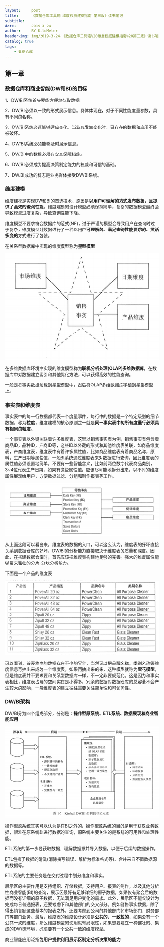 ```yaml
---
layout:     post
title:      《数据仓库工具箱 维度权威建模指南 第三版》读书笔记
subtitle:   
date:       2019-3-24
author:     BY KiloMeter
header-img: img/2019-3-24-《数据仓库工具箱%20维度权威建模指南%20第三版》读书笔记/41.jpg
catalog: true
tags:
    - 数据仓库
---
```

## 第一章 

### 数据仓库和商业智能(DW和BI)的目标

1、DW/BI系统首先要能方便地存取数据

2、DW/BI必须以一致的形式展示信息。具体体现在，对于不同性能度量参数，具有不同的名称。

3、DW/BI系统必须能够适应变化。当业务发生变化时，已存在的数据和应用不能被破坏。

4、DW/BI系统必须能够及时展示信息。

5、DW/BI中的数据必须有安全保障措施。

6、DW/BI必须成为提高决策制定能力的权威和可信的基础。

7、DW/BI成功的标志是业务群体接受DW/BI系统。

### 维度建模

维度建模是实现DW和BI的首选技术，原因是**以用户可理解的方式发布数据，且提供了高效的查询性能**。维度建模的设计模型必须保持简单，复杂的数据模型最终会导致模型过度复杂，导致查询性能下降。

维度模型不要求符合数据库的范式(NF)，过于严谨的模型会导致用户在查询时过于复杂，维度模型对数据进行了一种以用户**可理解的、满足查询性能要求的、灵活多变的**方式进行了包装。



在关系型数据库中实现的维度模型称为**星型模型**

![](/img/2019-3-24-《数据仓库工具箱%20维度权威建模指南%20第三版》读书笔记/星型模型.png)

在多维数据库环境中实现的维度模型称为**联机分析处理(OLAP)多维数据库**，在数据库中对数据建立索引和其他优化方法，可以获得高效的性能查询。

一般是将事实数据加载到星型模型中，然后将OLAP多维数据库移植到星型模型上。

### 事实表和维度表

事实表中的每一行数据都代表一个度量事件，每行中的数据是一个特定级别的细节数据，称为**粒度**，维度建模的核心原则之一就是**同一事实表中的所有度量行必须具有相同的粒度**。

一个事实表以外键关联着许多维度表，这里以销售事实表为例，销售事实表包含着商品ID，品种ID，产商ID等，这些ID以外键的形式和其他维度表关联，如商品维度表，产商维度表，维度表中有着许多属性值，比如商品维度表有着商品名称，原料，生产日期等属性值，一般BI系统通过维度表来对数据进行查询，因此维度表的属性值必须设置地简单，不要有一些智能含义，比如前两位数字代表商品类别，3~4位代表生产日期，如果有这些属性值，应该尽可能地拆分出来，以不同的维度属性展现给用户，方便数据过滤、分组和制作报表等工作。

![](/img/2019-3-24-《数据仓库工具箱%20维度权威建模指南%20第三版》读书笔记/事实表和维度表.png)

从上面这段可以看出来，维度表的数据的入口，可以这么认为，维度表的好坏直接关系到数据仓库的好坏，DW/BI的分析能力直接取决于维度表的质量和深度。因此，在搭建数据仓库时，首先应该把维度表构建地足够的完善。强大的维度属性能够带来强壮的分片-分块分析能力。

下面是一个产品的维度表

![](/img/2019-3-24-《数据仓库工具箱%20维度权威建模指南%20第三版》读书笔记/产品维度表.png)

可以看到，该表格中的数据存在不少的冗余，当然可以把品牌名称，类别名称等维度信息再抽出来成为一个维度表，如果再抽出来的来，这种模型就称为**雪花模型**，但是维度表并不要求要和关系型数据库一样，不一定非要规范化。这是因为和事实表相比，维度表占用的空间实在是小得多，冗余的数据对数据仓库的总容量不会产生较大的影响，一般维度表的建立往往需要关注简单性和可访问性。

### DW/BI架构

DW/BI分为四个组成部分，分别是：**操作型原系统、ETL系统、数据展现和商业智能应用**

![](/img/2019-3-24-《数据仓库工具箱%20维度权威建模指南%20第三版》读书笔记/DW-BI核心架构.png)

操作型原系统其实可以认为是在BI之外的，操作型原系统的目的是用于获取业务数据，很难在原系统处进行数据的查询，原系统主要关注的是系统的可用性和处理性能。

ETL系统的第一步是获取数据，理解数据源并导入数据，以便于后续的数据操作。

ETL包括了数据的清洗(消除拼写错误、解析为标准格式等)、合并来自不同数据源的数据等。

ETL系统的主要任务是在交付过程中划分维度和事实。

展示区的主要作用是支持组织、存储数据，支持用户、报表的制作，以及其他分析性商业智能(BI)的查询，展示区最好有足够详细的原子数据，如果仅有聚合后的数据而没有详细的原子数据，无法满足用户变化的需求。此外，展示区不能仅设计为完成每日普通报表，还要考虑下和其他部门的交叉部分。例如销售事实数据，除了得出销售额这些基本的报表之外，还要考虑到公司的其他部门如市场部门，财务部门等部门业务。最后，维度表的维度设计必须是**公共的、一致性的**，如果没有一个公共一致的维度，那么维度模型的使用就有局限性，如果想要建立一种健壮的、集成的DW/BI环境，必须要有一个公共一致的维度模型。

商业智能应用泛指**为用户提供利用展示区制定分析决策的能力**